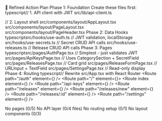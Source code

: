 🎯 Refined Action Plan
Phase 1: Foundation
Create these files first:
typescript// 1. API client with JWT
src/lib/api-client.ts

// 2. Layout shell
src/components/layout/AppLayout.tsx
src/components/layout/PageLayout.tsx  
src/components/layout/PageHeader.tsx
Phase 2: Data Hooks
typescriptsrc/hooks/use-auth.ts      // JWT validation, localStorage
src/hooks/use-secrets.ts   // Secret CRUD API calls
src/hooks/use-releases.ts  // Release CRUD API calls
Phase 3: Pages
typescriptsrc/pages/AuthPage.tsx          // Simplest - just validates JWT
src/pages/ApiKeysPage.tsx       // Uses CategorySection + SecretField
src/pages/ReleasesPage.tsx      // Card grid
src/pages/ReleaseFormPage.tsx   // URLInput + TextField
src/pages/SettingsPage.tsx      // Read-only display
Phase 4: Routing
typescript// Rewrite src/App.tsx with React Router
<BrowserRouter>
  <Routes>
    <Route path="/auth" element={<AuthPage />} />
    <Route path="/" element={<ProtectedRoute />}>
      <Route index element={<Navigate to="/api-keys" />} />
      <Route path="/api-keys" element={<ApiKeysPage />} />
      <Route path="/releases" element={<ReleasesPage />} />
      <Route path="/releases/new" element={<ReleaseFormPage />} />
      <Route path="/releases/:id" element={<ReleaseFormPage />} />
      <Route path="/settings" element={<SettingsPage />} />
    </Route>
  </Routes>
</BrowserRouter>

No pages (0/5)
No API layer (0/4 files)
No routing setup (0/1)
No layout components (0/3)
